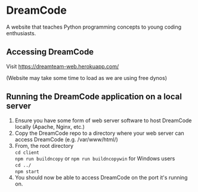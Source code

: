 # DreamCode

A website that teaches Python programming concepts to young coding enthusiasts.  

## Accessing DreamCode

Visit https://dreamteam-web.herokuapp.com/

(Website may take some time to load as we are using free dynos)

## Running the DreamCode application on a local server

1. Ensure you have some form of web server software to host DreamCode locally (Apache, Nginx, etc.)
2. Copy the DreamCode repo to a directory where your web server can access DreamCode (e.g. /var/www/html/)
3. From, the root directory\
`cd client`\
`npm run buildncopy` or `npm run buildncopywin` for Windows users\
`cd ../`\
`npm start`
4. You should now be able to access DreamCode on the port it's running on.
